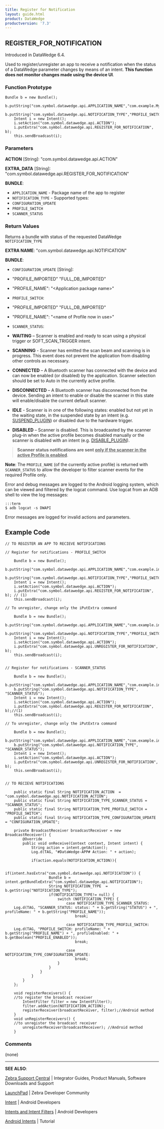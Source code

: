 ```yaml
---
title: Register for Notification 
layout: guide.html
product: DataWedge
productversion: '7.3'
---
```


## REGISTER_FOR_NOTIFICATION

Introduced in DataWedge 6.4. 

Used to register/unregister an app to receive a notification when the status of a DataWedge parameter changes by means of an intent. **This function does not monitor changes made using the device UI**. 

### Function Prototype

	Bundle b = new Bundle();
		b.putString("com.symbol.datawedge.api.APPLICATION_NAME","com.example.MyApp");
		b.putString("com.symbol.datawedge.api.NOTIFICATION_TYPE","PROFILE_SWITCH");
		Intent i = new Intent();
		i.setAction("com.symbol.datawedge.api.ACTION");
		i.putExtra("com.symbol.datawedge.api.REGISTER_FOR_NOTIFICATION", b);
		this.sendBroadcast(i);

### Parameters

**ACTION** [String]: "com.symbol.datawedge.api.ACTION"

**EXTRA_DATA** [String]: "com.symbol.datawedge.api.REGISTER_FOR_NOTIFICATION"

**BUNDLE**: 

* `APPLICATION_NAME` - Package name of the app to register 
* `NOTIFICATION_TYPE` - Supported types:
 * `CONFIGURATION_UPDATE`
 * `PROFILE_SWITCH` 
 * `SCANNER_STATUS` 

### Return Values
Returns a bundle with status of the requested DataWedge `NOTIFICATION_TYPE`

**EXTRA NAME**: "com.symbol.datawedge.api.NOTIFICATION"

**BUNDLE**:

* `CONFIGURATION_UPDATE` [String]: 
 * "PROFILE_IMPORTED" "FULL_DB_IMPORTED" 
 * "PROFILE_NAME": "&lt;Application package name&gt;"

* `PROFILE_SWITCH`: 
 * "PROFILE_IMPORTED" "FULL_DB_IMPORTED" 
 * "PROFILE_NAME": "&lt;name of Profile now in use&gt;"

* `SCANNER_STATUS`: 
 * **WAITING** – Scanner is enabled and ready to scan using a physical trigger or SOFT_SCAN_TRIGGER intent. 
 * **SCANNING** - Scanner has emitted the scan beam and scanning is in progress. This event does not prevent the application from disabling other controls as necessary. 
 * **CONNECTED** – A Bluetooth scanner has connected with the device and can now be enabled (or disabled) by the application. Scanner selection should be set to Auto in the currently active profile. 
 
 * **DISCONNECTED** – A Bluetooth scanner has disconnected from the device. Sending an intent to enable or disable the scanner in this state will enable/disable the current default scanner. 
 * **IDLE** - Scanner is in one of the following states: enabled but not yet in the waiting state, in the suspended state by an intent (e.g. [SUSPEND_PLUGIN](../scannerinputplugin)) or disabled due to the hardware trigger. 
 * **DISABLED** – Scanner is disabled. This is broadcasted by the scanner plug-in when the active profile becomes disabled manually or the scanner is disabled with an intent (e.g. [DISABLE_PLUGIN](../scannerinputplugin)). 

> **Scanner status notifications are sent <u>only if the scanner in the active Profile is enabled</u>**. 

**Note**: The `PROFILE_NAME` (of the currently active profile) is returned with `SCANNER_STATUS` to allow the developer to filter scanner events for the required Profile only. 

Error and debug messages are logged to the Android logging system, which can be viewed and filtered by the logcat command. Use logcat from an ADB shell to view the log messages:

	:::term
	$ adb logcat -s DWAPI

Error messages are logged for invalid actions and parameters.

## Example Code

	// TO REGISTER AN APP TO RECIEVE NOTIFICATIONS

	// Register for notifications - PROFILE_SWITCH

		Bundle b = new Bundle();
		b.putString("com.symbol.datawedge.api.APPLICATION_NAME","com.example.intenttest");
		b.putString("com.symbol.datawedge.api.NOTIFICATION_TYPE","PROFILE_SWITCH");
		Intent i = new Intent();
		i.setAction("com.symbol.datawedge.api.ACTION");
		i.putExtra("com.symbol.datawedge.api.REGISTER_FOR_NOTIFICATION", b); // (1)
		this.sendBroadcast(i);

	// To unregister, change only the iPutExtra command

		Bundle b = new Bundle();
		b.putString("com.symbol.datawedge.api.APPLICATION_NAME","com.example.intenttest");
		b.putString("com.symbol.datawedge.api.NOTIFICATION_TYPE","PROFILE_SWITCH");
		Intent i = new Intent();
		i.setAction("com.symbol.datawedge.api.ACTION");
		i.putExtra("com.symbol.datawedge.api.UNREGISTER_FOR_NOTIFICATION", b);
		this.sendBroadcast(i);


	// Register for notifications - SCANNER_STATUS

		Bundle b = new Bundle();
		b.putString("com.symbol.datawedge.api.APPLICATION_NAME","com.example.intenttest");
		b.putString("com.symbol.datawedge.api.NOTIFICATION_TYPE", "SCANNER_STATUS");
		Intent i = new Intent();
		i.setAction("com.symbol.datawedge.api.ACTION");
		i.putExtra("com.symbol.datawedge.api.REGISTER_FOR_NOTIFICATION", b);//(1)
		this.sendBroadcast(i);

	// To unregister, change only the iPutExtra command

		Bundle b = new Bundle();
		b.putString("com.symbol.datawedge.api.APPLICATION_NAME","com.example.intenttest");
		b.putString("com.symbol.datawedge.api.NOTIFICATION_TYPE", "SCANNER_STATUS");
		Intent i = new Intent();
		i.setAction("com.symbol.datawedge.api.ACTION");
		i.putExtra("com.symbol.datawedge.api.UNREGISTER_FOR_NOTIFICATION", b);
		this.sendBroadcast(i);


	// TO RECIEVE NOTIFICATIONS

		public static final String NOTIFICATION_ACTION  = "com.symbol.datawedge.api.NOTIFICATION_ACTION";
		public static final String NOTIFICATION_TYPE_SCANNER_STATUS = "SCANNER_STATUS";
		public static final String NOTIFICATION_TYPE_PROFILE_SWITCH = "PROFILE_SWITCH";
		public static final String NOTIFICATION_TYPE_CONFIGURATION_UPDATE = "CONFIGURATION_UPDATE";

		private BroadcastReceiver broadcastReceiver = new BroadcastReceiver() {
		    @Override
		    public void onReceive(Context context, Intent intent) {
		        String action = intent.getAction();
		        Log.d(TAG, "#DataWedge-APP# Action: " + action);

		        if(action.equals(NOTIFICATION_ACTION)){

		            if(intent.hasExtra("com.symbol.datawedge.api.NOTIFICATION")) {
		                Bundle b = intent.getBundleExtra("com.symbol.datawedge.api.NOTIFICATION");
		                String NOTIFICATION_TYPE  = b.getString("NOTIFICATION_TYPE");
		                if(NOTIFICATION_TYPE!= null) {
		                    switch (NOTIFICATION_TYPE) {
		                        case NOTIFICATION_TYPE_SCANNER_STATUS:
		Log.d(TAG, "SCANNER_STATUS: status: " + b.getString("STATUS") + ", profileName: " + b.getString("PROFILE_NAME"));
		                            break;

		                        case NOTIFICATION_TYPE_PROFILE_SWITCH:
		Log.d(TAG, "PROFILE_SWITCH: profileName: " + b.getString("PROFILE_NAME") + ", profileEnabled: " + b.getBoolean("PROFILE_ENABLED"));
		                            break;

		                        case NOTIFICATION_TYPE_CONFIGURATION_UPDATE:
		                            break;
		                    }
		                }
		            }
		        }
		    }
		};

		void registerReceivers() {
		//to register the broadcast receiver
		    IntentFilter filter = new IntentFilter();
		    filter.addAction(NOTIFICATION_ACTION);
		    registerReceiver(broadcastReceiver, filter);//Android method
		}
		void unRegisterReceivers() {
		//to unregister the broadcast receiver
		    unregisterReceiver(broadcastReceiver); //Android method
		}

### Comments
(none)

------

**SEE ALSO**:

[Zebra Support Central](https://www.zebra.com/us/en/support-downloads.html) | Integrator Guides, Product Manuals, Software Downloads and Support

[LaunchPad](https://developer.zebra.com/welcome) | Zebra Developer Community

[Intent](https://developer.android.com/reference/android/content/Intent.html) | Android Developers

[Intents and Intent Filters](http://developer.android.com/guide/components/intents-filters.html) | Android Developers

[Android Intents](http://www.vogella.com/tutorials/AndroidIntent/article.html) | Tutorial
